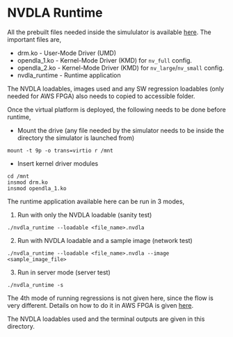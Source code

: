 # **NVDLA Runtime**

All the prebuilt files needed inside the simululator is available [here](https://github.com/nvdla/sw/tree/master/prebuilt/arm64-linux). The important files are,
- drm.ko - User-Mode Driver (UMD)
- opendla_1.ko - Kernel-Mode Driver (KMD) for ``nv_full`` config.
- opendla_2.ko - Kernel-Mode Driver (KMD) for ``nv_large``/``nv_small`` config.
- nvdla_runtime - Runtime application

The NVDLA loadables, images used and any SW regression loadables (only needed for AWS FPGA) also needs to copied to accessible folder.

Once the virtual platform is deployed, the following needs to be done before runtime,
- Mount the drive (any file needed by the simulator needs to be inside the directory the simulator is launched from)
```
mount -t 9p -o trans=virtio r /mnt
```
- Insert kernel driver modules
```
cd /mnt
insmod drm.ko
insmod opendla_1.ko
```

The runtime application available here can be run in 3 modes,
1. Run with only the NVDLA loadable (sanity test)
```
./nvdla_runtime --loadable <file_name>.nvdla
```
2. Run with NVDLA loadable and a sample image (network test)
```
./nvdla_runtime --loadable <file_name>.nvdla --image <sample_image_file>
```
3. Run in server mode (server test)
```
./nvdla_runtime -s
```

The 4th mode of running regressions is not given here, since the flow is very different. Details on how to do it in AWS FPGA is given [here](https://nvdla.org/vp_fpga.html).

The NVDLA loadables used and the terminal outputs are given in this directory.

